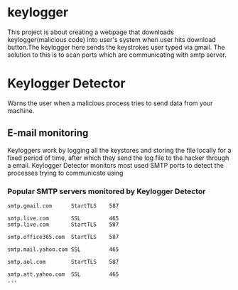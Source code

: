 # keylogger
This project is about creating a webpage that downloads keylogger(malicious code) into user's system when user hits download button.The keylogger here sends the keystrokes user typed via gmail. The solution to this is to scan ports which are communicating with smtp server.

# Keylogger Detector
Warns the user when a malicious process tries to send data from your machine.

## E-mail monitoring
Keyloggers work by logging all the keystores and storing the file locally for a fixed period of time, after which they send the log file to the hacker through a email.
Keylogger Detector monitors most used SMTP ports to detect the processes trying to communicate using 
### Popular SMTP servers monitored by Keylogger Detector
```smtp.gmail.com      SSL         465
smtp.gmail.com      StartTLS    587

smtp.live.com	    SSL         465
smtp.live.com       StartTLS    587

smtp.office365.com  StartTLS	587

smtp.mail.yahoo.com SSL         465

smtp.aol.com	    StartTLS	587

smtp.att.yahoo.com  SSL         465
...
```




